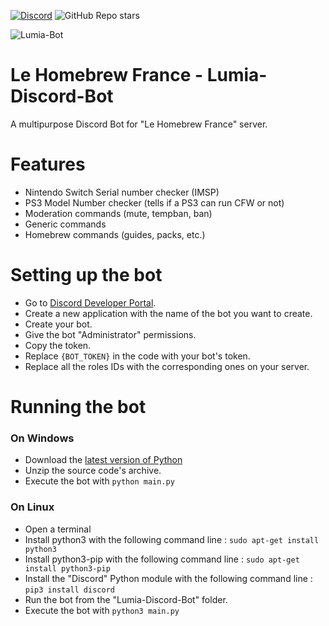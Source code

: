 [![Discord](https://img.shields.io/discord/883623179979984896?logo=discord&label=Le%20Homebrew%20France)](https://discord.gg/le-homebrew-france-883623179979984896) ![GitHub Repo stars](https://img.shields.io/github/stars/homebrewfrance/Lumia-Discord-Bot)

![Lumia-Bot](https://homebrewfrance.github.io/IMAGES/lumia-bot.png)

# Le Homebrew France - Lumia-Discord-Bot
A multipurpose Discord Bot for "Le Homebrew France" server.

# Features
- Nintendo Switch Serial number checker (IMSP)
- PS3 Model Number checker (tells if a PS3 can run CFW or not)
- Moderation commands (mute, tempban, ban)
- Generic commands
- Homebrew commands (guides, packs, etc.)

# Setting up the bot

- Go to [Discord Developer Portal](https://discord.com/developers/applications).
- Create a new application with the name of the bot you want to create.
- Create your bot.
- Give the bot "Administrator" permissions.
- Copy the token.
- Replace ``{BOT_TOKEN}`` in the code with your bot's token. 
- Replace all the roles IDs with the corresponding ones on your server. 

# Running the bot
### On Windows 

- Download the [latest version of Python](https://www.python.org/downloads/)
- Unzip the source code's archive.
- Execute the bot with ``python main.py``

### On Linux 

- Open a terminal
- Install python3 with the following command line : ``sudo apt-get install python3``
- Install python3-pip with the following command line : ``sudo apt-get install python3-pip``
- Install the "Discord" Python module with the following command line : ``pip3 install discord``
- Run the bot from the "Lumia-Discord-Bot" folder.
- Execute the bot with ``python3 main.py``
